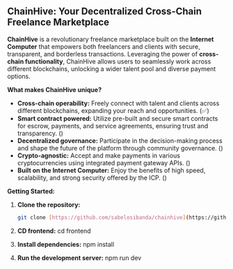 ## ChainHive: Your Decentralized Cross-Chain Freelance Marketplace

**ChainHive** is a revolutionary freelance marketplace built on the **Internet Computer** that empowers both freelancers and clients with secure, transparent, and borderless transactions. Leveraging the power of **cross-chain functionality**, ChainHive allows users to seamlessly work across different blockchains, unlocking a wider talent pool and diverse payment options.

**What makes ChainHive unique?**

* **Cross-chain operability:** Freely connect with talent and clients across different blockchains, expanding your reach and opportunities. (✅)
* **Smart contract powered:** Utilize pre-built and secure smart contracts for escrow, payments, and service agreements, ensuring trust and transparency. ()
* **Decentralized governance:** Participate in the decision-making process and shape the future of the platform through community governance. ()
* **Crypto-agnostic:** Accept and make payments in various cryptocurrencies using integrated payment gateway APIs. ()
* **Built on the Internet Computer:** Enjoy the benefits of high speed, scalability, and strong security offered by the ICP. ()

**Getting Started:**

1. **Clone the repository:**
   ```bash
   git clone [https://github.com/sabelosibanda/chainhive](https://github.com/sabelosibanda/chainhive)

2. **CD frontend:**
   cd frontend

3. **Install dependencies:**
   npm install

4. **Run the development server:**
   npm run dev


